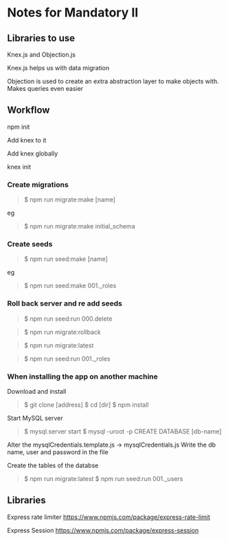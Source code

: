 # Notes for Mandatory II


## Libraries to use

Knex.js and Objection.js

Knex.js helps us with data migration


Objection is used to create an extra abstraction layer to make objects with.
Makes queries even easier


## Workflow

npm init

Add knex to it

Add knex globally

knex init


### Create migrations

> $ npm run migrate:make [name]

eg 

> $ npm run migrate:make initial_schema

### Create seeds

> $ npm run seed:make [name]

eg

> $ npm run seed:make 001._roles


### Roll back server and re add seeds

> $ npm run seed:run 000.delete

> $ npm run migrate:rollback

> $ npm run migrate:latest

> $ npm run seed:run 001._roles


### When installing the app on another machine

Download and install
> $ git clone [address]
> $ cd [dir]
> $ npm install

Start MySQL server
> $ mysql.server start
> $ mysql -uroot -p
> CREATE DATABASE [db-name]

Alter the mysqlCredentials.template.js 
-> mysqlCredentials.js
Write the db name,  user and password in the file

Create the tables of the databse
> $ npm run migrate:latest
> $ npm run seed:run 001._users


## Libraries

Express rate limiter
https://www.npmjs.com/package/express-rate-limit


Express Session
https://www.npmjs.com/package/express-session

